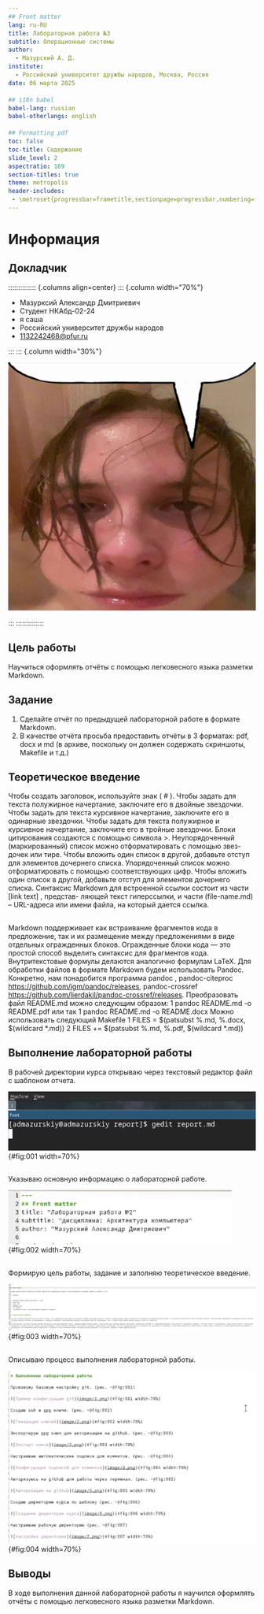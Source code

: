 ```yaml
---
## Front matter
lang: ru-RU
title: Лабораторная работа №3
subtitle: Операционные системы
author:
  - Мазурский А. Д.
institute:
  - Российский университет дружбы народов, Москва, Россия
date: 06 марта 2025

## i18n babel
babel-lang: russian
babel-otherlangs: english

## Formatting pdf
toc: false
toc-title: Содержание
slide_level: 2
aspectratio: 169
section-titles: true
theme: metropolis
header-includes:
 - \metroset{progressbar=frametitle,sectionpage=progressbar,numbering=fraction}
---
```


# Информация

## Докладчик

:::::::::::::: {.columns align=center}
::: {.column width="70%"}

  * Мазурксий Александр Дмитриевич
  * Студент НКАбд-02-24
  * я саша
  * Российский университет дружбы народов
  * [1132242468@pfur.ru](mailto:1132242468@pfur.ru)

:::
::: {.column width="30%"}

![](./image/mazurskiy.jpg)

:::
::::::::::::::

## Цель работы

Научиться оформлять отчёты с помощью легковесного языка разметки Markdown.

## Задание

1. Сделайте отчёт по предыдущей лабораторной работе в формате Markdown.
2. В качестве отчёта просьба предоставить отчёты в 3 форматах: pdf, docx и md (в архиве,
поскольку он должен содержать скриншоты, Makefile и т.д.)

## Теоретическое введение

Чтобы создать заголовок, используйте знак ( # ).
Чтобы задать для текста полужирное начертание, заключите его в двойные звездочки.
Чтобы задать для текста курсивное начертание, заключите его в одинарные звездочки.
Чтобы задать для текста полужирное и курсивное начертание, заключите его в тройные
звездочки.
Блоки цитирования создаются с помощью символа >.
Неупорядоченный (маркированный) список можно отформатировать с помощью звез-
дочек или тире.
Чтобы вложить один список в другой, добавьте отступ для элементов дочернего списка.
Упорядоченный список можно отформатировать с помощью соответствующих цифр.
Чтобы вложить один список в другой, добавьте отступ для элементов дочернего списка.
Синтаксис Markdown для встроенной ссылки состоит из части [link text] , представ-
ляющей текст гиперссылки, и части (file-name.md) – URL-адреса или имени файла,
на который дается ссылка.

##

Markdown поддерживает как встраивание фрагментов кода в предложение, так и их
размещение между предложениями в виде отдельных огражденных блоков. Огражденные
блоки кода — это простой способ выделить синтаксис для фрагментов кода. 
Внутритекстовые формулы делаются аналогично формулам LaTeX. 
Для обработки файлов в формате Markdown будем использовать Pandoc. Конкретно, нам понадобится программа pandoc ,
pandoc-citeproc https://github.com/jgm/pandoc/releases, pandoc-crossref
https://github.com/lierdakil/pandoc-crossref/releases.
Преобразовать файл README.md можно следующим образом:
1 pandoc README.md -o README.pdf
или так
1 pandoc README.md -o README.docx
Можно использовать следующий Makefile
1 FILES = $(patsubst %.md, %.docx, $(wildcard *.md))
2 FILES += $(patsubst %.md, %.pdf, $(wildcard *.md))

## Выполнение лабораторной работы

В рабочей директории курса открываю через текстовый редактор файл с шаблоном отчета.

![Редактирование отчета](image/1.png){#fig:001 width=70%}

##

Указываю основную информацию о лабораторной работе.

![Заполнение основной информации](image/2.png){#fig:002 width=70%}

##

Формирую цель работы, задание и заполняю теоретическое введение.

![Цель работы, задание и теоретическое введение](image/3.png){#fig:003 width=70%}

##

Описываю процесс выполнения лабораторной работы.

![Выполнение отчета по лабораторной работе](image/4.png){#fig:004 width=70%}

## Выводы

В ходе выполнения данной лабораторной работы я научился оформлять отчёты с помощью легковесного языка разметки Markdown.
